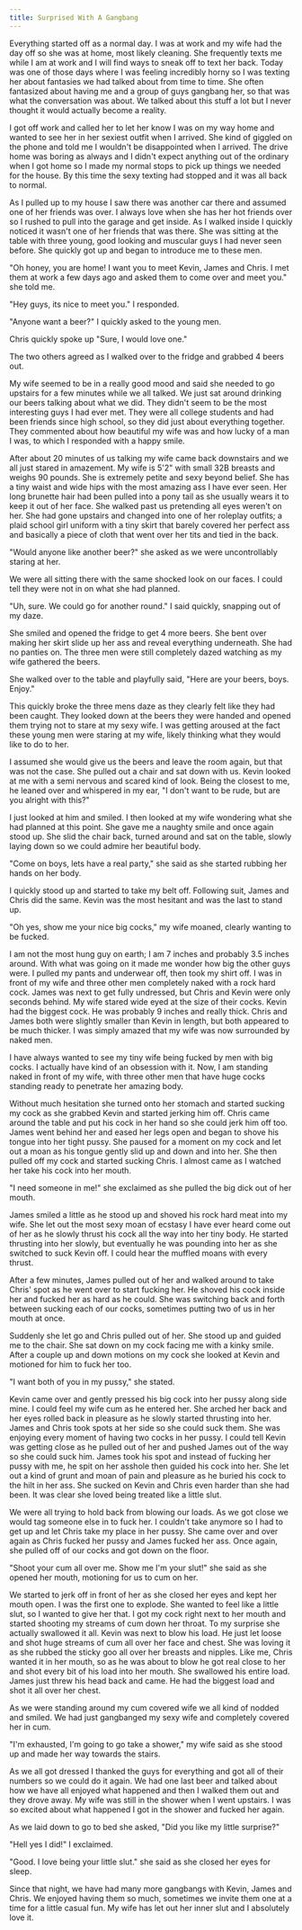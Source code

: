 ```yaml
---
title: Surprised With A Gangbang
---
```

Everything started off as a normal day. I was at work and my wife had the day off so she was at home, most likely cleaning. She frequently texts me while I am at work and I will find ways to sneak off to text her back. Today was one of those days where I was feeling incredibly horny so I was texting her about fantasies we had talked about from time to time. She often fantasized about having me and a group of guys gangbang her, so that was what the conversation was about. We talked about this stuff a lot but I never thought it would actually become a reality.

I got off work and called her to let her know I was on my way home and wanted to see her in her sexiest outfit when I arrived. She kind of giggled on the phone and told me I wouldn't be disappointed when I arrived. The drive home was boring as always and I didn't expect anything out of the ordinary when I got home so I made my normal stops to pick up things we needed for the house. By this time the sexy texting had stopped and it was all back to normal.

As I pulled up to my house I saw there was another car there and assumed one of her friends was over. I always love when she has her hot friends over so I rushed to pull into the garage and get inside. As I walked inside I quickly noticed it wasn't one of her friends that was there. She was sitting at the table with three young, good looking and muscular guys I had never seen before. She quickly got up and began to introduce me to these men.

"Oh honey, you are home! I want you to meet Kevin, James and Chris. I met them at work a few days ago and asked them to come over and meet you." she told me.

"Hey guys, its nice to meet you." I responded.

"Anyone want a beer?" I quickly asked to the young men.

Chris quickly spoke up "Sure, I would love one."

The two others agreed as I walked over to the fridge and grabbed 4 beers out.

My wife seemed to be in a really good mood and said she needed to go upstairs for a few minutes while we all talked. We just sat around drinking our beers talking about what we did. They didn't seem to be the most interesting guys I had ever met. They were all college students and had been friends since high school, so they did just about everything together. They commented about how beautiful my wife was and how lucky of a man I was, to which I responded with a happy smile.

After about 20 minutes of us talking my wife came back downstairs and we all just stared in amazement. My wife is 5'2" with small 32B breasts and weighs 90 pounds. She is extremely petite and sexy beyond belief. She has a tiny waist and wide hips with the most amazing ass I have ever seen. Her long brunette hair had been pulled into a pony tail as she usually wears it to keep it out of her face. She walked past us pretending all eyes weren't on her. She had gone upstairs and changed into one of her roleplay outfits; a plaid school girl uniform with a tiny skirt that barely covered her perfect ass and basically a piece of cloth that went over her tits and tied in the back.

"Would anyone like another beer?" she asked as we were uncontrollably staring at her.

We were all sitting there with the same shocked look on our faces. I could tell they were not in on what she had planned.

"Uh, sure. We could go for another round." I said quickly, snapping out of my daze.

She smiled and opened the fridge to get 4 more beers. She bent over making her skirt slide up her ass and reveal everything underneath. She had no panties on. The three men were still completely dazed watching as my wife gathered the beers.

She walked over to the table and playfully said, "Here are your beers, boys. Enjoy."

This quickly broke the three mens daze as they clearly felt like they had been caught. They looked down at the beers they were handed and opened them trying not to stare at my sexy wife. I was getting aroused at the fact these young men were staring at my wife, likely thinking what they would like to do to her. 

I assumed she would give us the beers and leave the room again, but that was not the case. She pulled out a chair and sat down with us. Kevin looked at me with a semi nervous and scared kind of look. Being the closest to me, he leaned over and whispered in my ear, "I don't want to be rude, but are you alright with this?"

I just looked at him and smiled. I then looked at my wife wondering what she had planned at this point. She gave me a naughty smile and once again stood up. She slid the chair back, turned around and sat on the table, slowly laying down so we could admire her beautiful body.

"Come on boys, lets have a real party," she said as she started rubbing her hands on her body.

I quickly stood up and started to take my belt off. Following suit, James and Chris did the same. Kevin was the most hesitant and was the last to stand up. 

"Oh yes, show me your nice big cocks," my wife moaned, clearly wanting to be fucked.

I am not the most hung guy on earth; I am 7 inches and probably 3.5 inches around. With what was going on it made me wonder how big the other guys were. I pulled my pants and underwear off, then took my shirt off. I was in front of my wife and three other men completely naked with a rock hard cock. James was next to get fully undressed, but Chris and Kevin were only seconds behind. My wife stared wide eyed at the size of their cocks. Kevin had the biggest cock. He was probably 9 inches and really thick. Chris and James both were slightly smaller than Kevin in length, but both appeared to be much thicker. I was simply amazed that my wife was now surrounded by naked men.

I have always wanted to see my tiny wife being fucked by men with big cocks. I actually have kind of an obsession with it. Now, I am standing naked in front of my wife, with three other men that have huge cocks standing ready to penetrate her amazing body.

Without much hesitation she turned onto her stomach and started sucking my cock as she grabbed Kevin and started jerking him off. Chris came around the table and put his cock in her hand so she could jerk him off too. James went behind her and eased her legs open and began to shove his tongue into her tight pussy. She paused for a moment on my cock and let out a moan as his tongue gently slid up and down and into her. She then pulled off my cock and started sucking Chris. I almost came as I watched her take his cock into her mouth.

"I need someone in me!" she exclaimed as she pulled the big dick out of her mouth.

James smiled a little as he stood up and shoved his rock hard meat into my wife. She let out the most sexy moan of ecstasy I have ever heard come out of her as he slowly thrust his cock all the way into her tiny body. He started thrusting into her slowly, but eventually he was pounding into her as she switched to suck Kevin off. I could hear the muffled moans with every thrust.

After a few minutes, James pulled out of her and walked around to take Chris' spot as he went over to start fucking her. He shoved his cock inside her and fucked her as hard as he could. She was switching back and forth between sucking each of our cocks, sometimes putting two of us in her mouth at once.

Suddenly she let go and Chris pulled out of her. She stood up and guided me to the chair. She sat down on my cock facing me with a kinky smile. After a couple up and down motions on my cock she looked at Kevin and motioned for him to fuck her too.

"I want both of you in my pussy," she stated.

Kevin came over and gently pressed his big cock into her pussy along side mine. I could feel my wife cum as he entered her. She arched her back and her eyes rolled back in pleasure as he slowly started thrusting into her. James and Chris took spots at her side so she could suck them. She was enjoying every moment of having two cocks in her pussy. I could tell Kevin was getting close as he pulled out of her and pushed James out of the way so she could suck him. James took his spot and instead of fucking her pussy with me, he spit on her asshole then guided his cock into her. She let out a kind of grunt and moan of pain and pleasure as he buried his cock to the hilt in her ass. She sucked on Kevin and Chris even harder than she had been. It was clear she loved being treated like a little slut.

We were all trying to hold back from blowing our loads. As we got close we would tag someone else in to fuck her. I couldn't take anymore so I had to get up and let Chris take my place in her pussy. She came over and over again as Chris fucked her pussy and James fucked her ass. Once again, she pulled off of our cocks and got down on the floor.

"Shoot your cum all over me. Show me I'm your slut!" she said as she opened her mouth, motioning for us to cum on her.

We started to jerk off in front of her as she closed her eyes and kept her mouth open. I was the first one to explode. She wanted to feel like a little slut, so I wanted to give her that. I got my cock right next to her mouth and started shooting my streams of cum down her throat. To my surprise she actually swallowed it all. Kevin was next to blow his load. He just let loose and shot huge streams of cum all over her face and chest. She was loving it as she rubbed the sticky goo all over her breasts and nipples. Like me, Chris wanted it in her mouth, so as he was about to blow he got real close to her and shot every bit of his load into her mouth. She swallowed his entire load. James just threw his head back and came. He had the biggest load and shot it all over her chest. 

As we were standing around my cum covered wife we all kind of nodded and smiled. We had just gangbanged my sexy wife and completely covered her in cum. 

"I'm exhausted, I'm going to go take a shower," my wife said as she stood up and made her way towards the stairs.

As we all got dressed I thanked the guys for everything and got all of their numbers so we could do it again. We had one last beer and talked about how we have all enjoyed what happened and then I walked them out and they drove away. My wife was still in the shower when I went upstairs. I was so excited about what happened I got in the shower and fucked her again.

As we laid down to go to bed she asked, "Did you like my little surprise?"

"Hell yes I did!" I exclaimed.

"Good. I love being your little slut." she said as she closed her eyes for sleep.

Since that night, we have had many more gangbangs with Kevin, James and Chris. We enjoyed having them so much, sometimes we invite them one at a time for a little casual fun. My wife has let out her inner slut and I absolutely love it.
